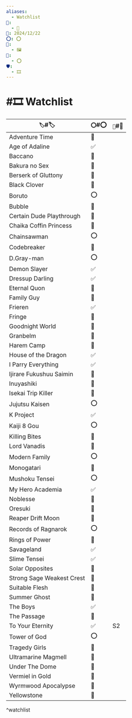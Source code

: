 ```yaml
---
aliases:
  - Watchlist
📁:
  - 🏁
📅: 2024/12/22
⭕: ⭕
🏁:
  - 🖼️
🔀:
  - ⭕
🛡️:
  - 🎞️
---
```

# #🎞️ Watchlist

| `🏷️`#🏷️                 | `⭕`#⭕ | `🔀`#🔀 |
| ------------------------- | ----- | ------- |
| Adventure Time            | 🏁    |         |
| Age of Adaline            | ✅     |         |
| Baccano                   | 🔀    |         |
| Bakura no Sex             | 🏁    |         |
| Berserk of Gluttony       | 🏁    |         |
| Black Clover              | 🏁    |         |
| Boruto                    | ⭕     |         |
| Bubble                    | 🏁    |         |
| Certain Dude Playthrough  | 🏁    |         |
| Chaika Coffin Princess    | 🏁    |         |
| Chainsawman               | ⭕     |         |
| Codebreaker               | 🏁    |         |
| D.Gray-man                | ⭕     |         |
| Demon Slayer              | ✅     |         |
| Dressup Darling           | ✅     |         |
| Eternal Quon              | 🏁    |         |
| Family Guy                | 🏁    |         |
| Frieren                   | ✅     |         |
| Fringe                    | 🏁    |         |
| Goodnight World           | 🏁    |         |
| Granbelm                  | 🏁    |         |
| Harem Camp                | 🏁    |         |
| House of the Dragon       | ✅     |         |
| I Parry Everything        | ✅     |         |
| Ijirare Fukushuu Saimin   | 🏁    |         |
| Inuyashiki                | 🏁    |         |
| Isekai Trip Killer        | 🏁    |         |
| Jujutsu Kaisen            | ⭕     |         |
| K Project                 | ✅     |         |
| Kaiji 8 Gou               | ⭕     |         |
| Killing Bites             | 🏁    |         |
| Lord Vanadis              | 🏁    |         |
| Modern Family             | ⭕     |         |
| Monogatari                | 🏁    |         |
| Mushoku Tensei            | ⭕     |         |
| My Hero Academia          | ✅     |         |
| Noblesse                  | 🏁    |         |
| Oresuki                   | 🏁    |         |
| Reaper Drift Moon         | 🏁    |         |
| Records of Ragnarok       | ⭕     |         |
| Rings of Power            | 🏁    |         |
| Savageland                | ✅     |         |
| Slime Tensei              | ✅     |         |
| Solar Opposites           | 🏁    |         |
| Strong Sage Weakest Crest | 🏁    |         |
| Suitable Flesh            | 🏁    |         |
| Summer Ghost              | 🏁    |         |
| The Boys                  | ✅     |         |
| The Passage               | 🏁    |         |
| To Your Eternity          | ✅     | S2      |
| Tower of God              | ⭕     |         |
| Tragedy Girls             | 🏁    |         |
| Ultramarine Magmell       | 🏁    |         |
| Under The Dome            | 🏁    |         |
| Vermiel in Gold           | 🏁    |         |
| Wyrmwood Apocalypse       | 🏁    |         |
| Yellowstone               | 🏁    |         |

^watchlist